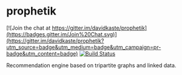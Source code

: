 # prophetik

[![Join the chat at https://gitter.im/davidkaste/prophetik](https://badges.gitter.im/Join%20Chat.svg)](https://gitter.im/davidkaste/prophetik?utm_source=badge&utm_medium=badge&utm_campaign=pr-badge&utm_content=badge)
[![Build Status](https://travis-ci.org/davidkaste/prophetik.svg?branch=master)](https://travis-ci.org/davidkaste/prophetik)

Recommendation engine based on tripartite graphs and linked data.
